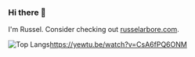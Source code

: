 ### Hi there 👋

I'm Russel. Consider checking out [russelarbore.com](https://www.russelarbore.com).

![Top Langs](https://github-readme-stats.vercel.app/api/top-langs/?username=RArbore&theme=tokyonight)https://yewtu.be/watch?v=CsA6fPQ6ONM
